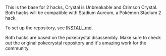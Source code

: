 This is the base for 2 hacks, Crystal is Unbreakable and Crimson Crystal. Both hacks will be compatible with Stadium Aureum, a Pokémon Stadium 2 hack.

To set up the repository, see [INSTALL.md](INSTALL.md).

Both hacks are based on the pokecrystal disassembly. Make sure to check out the original pokecrystal repository and it's amazing work for the community.
